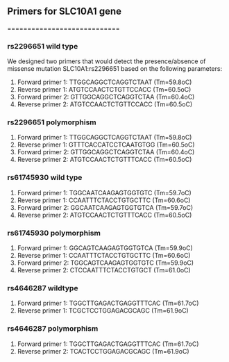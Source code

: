 ## Primers for SLC10A1 gene
============================
### rs2296651 wild type

We designed two primers that would detect the presence/absence of missense mutation SLC10A1:rs2296651 based on the following parameters:
1. Forward primer 1: TTGGCAGGCTCAGGTCTAAT (Tm=59.8oC)
2. Reverse primer 1: ATGTCCAACTCTGTTCCACC (Tm=60.5oC)
3. Forward primer 2: GTTGGCAGGCTCAGGTCTAA (Tm=60.4oC)
4. Reverse primer 2: ATGTCCAACTCTGTTCCACC (Tm=60.5oC)

### rs2296651 polymorphism

1. Forward primer 1: TTGGCAGGCTCAGGTCTAAT (Tm=59.8oC)
2. Reverse primer 1: GTTTCACCATCCTCAATGTGG (Tm=60.5oC)
3. Forward primer 2: GTTGGCAGGCTCAGGTCTAA (Tm=60.4oC)
4. Reverse primer 2: ATGTCCAACTCTGTTTCACC (Tm=60.5oC)

### rs61745930 wild type

1. Forward primer 1: TGGCAATCAAGAGTGGTGTC (Tm=59.7oC)
2. Reverse primer 1: CCAATTTCTACCTGTGCTTC (Tm=60.6oC)
3. Forward primer 2: GGCAATCAAGAGTGGTGTCA (Tm=59.7oC)
4. Reverse primer 2: ATGTCCAACTCTGTTTCACC (Tm=60.5oC)

### rs61745930 polymorphism

1. Forward primer 1: GGCAGTCAAGAGTGGTGTCA (Tm=59.9oC)
2. Reverse primer 1: CCAATTTCTACCTGTGCTTC (Tm=60.6oC)
3. Forward primer 2: TGGCAGTCAAGAGTGGTGTC (Tm=59.9oC)
4. Reverse primer 2: CTCCAATTTCTACCTGTGCT (Tm=61.0oC)

### rs4646287 wildtype

1. Forward primer 1: TGGCTTGAGACTGAGGTTTCAC (Tm=61.7oC)
2. Reverse primer 1: TCGCTCCTGGAGACGCAGC (Tm=61.9oC)

### rs4646287 polymorphism

1. Forward primer 1: TGGCTTGAGACTGAGGTTTCAC (Tm=61.7oC)
2. Reverse primer 2: TCACTCCTGGAGACGCAGC (Tm=61.9oC)
